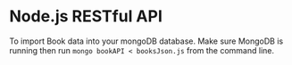 # Node.js RESTful API

To import Book data into your mongoDB database. Make sure MongoDB is running then run `mongo bookAPI < booksJson.js` from the command line.